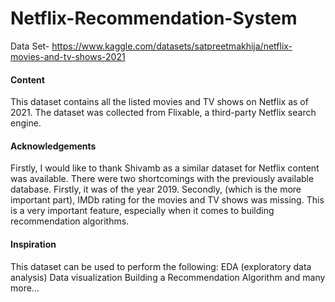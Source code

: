 # Netflix-Recommendation-System

Data Set- https://www.kaggle.com/datasets/satpreetmakhija/netflix-movies-and-tv-shows-2021

#### Content
This dataset contains all the listed movies and TV shows on Netflix as of 2021. The dataset was collected from Flixable, a third-party Netflix search engine.

#### Acknowledgements
Firstly, I would like to thank Shivamb as a similar dataset for Netflix content was available. There were two shortcomings with the previously available database. Firstly, it was of the year 2019. Secondly, (which is the more important part), IMDb rating for the movies and TV shows was missing. This is a very important feature, especially when it comes to building recommendation algorithms.

#### Inspiration
This dataset can be used to perform the following:
EDA (exploratory data analysis)
Data visualization
Building a Recommendation Algorithm
and many more…
